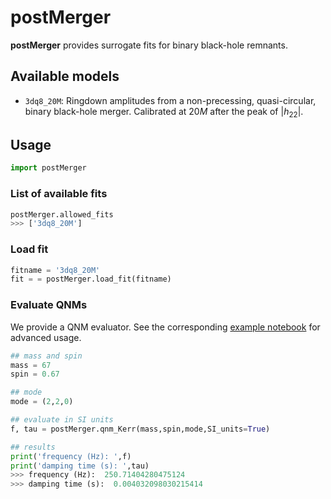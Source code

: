 # postMerger
**postMerger** provides surrogate fits for binary black-hole remnants.

## Available models

- `3dq8_20M`: Ringdown amplitudes from a non-precessing, quasi-circular, binary black-hole merger. Calibrated at $20M$ after the peak of $|h_{22}|$.

## Usage

```python
import postMerger
```

### List of available fits

```python
postMerger.allowed_fits
>>> ['3dq8_20M']
```

### Load fit

```python
fitname = '3dq8_20M'
fit = = postMerger.load_fit(fitname)
```

### Evaluate QNMs

We provide a QNM evaluator. See the corresponding [example notebook](examples/qnm_Kerr.ipynb) for advanced usage.

```python
## mass and spin
mass = 67
spin = 0.67

## mode
mode = (2,2,0)

## evaluate in SI units
f, tau = postMerger.qnm_Kerr(mass,spin,mode,SI_units=True)

## results
print('frequency (Hz): ',f)
print('damping time (s): ',tau)
>>> frequency (Hz):  250.71404280475124
>>> damping time (s):  0.004032098030215414
```

